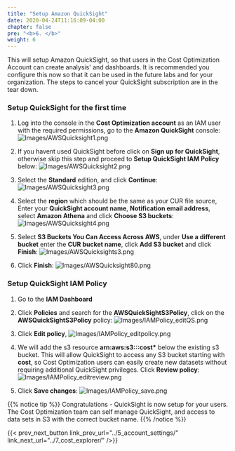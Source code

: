 ```yaml
---
title: "Setup Amazon QuickSight"
date: 2020-04-24T11:16:09-04:00
chapter: false
pre: "<b>6. </b>"
weight: 6
---
```


This will setup Amazon QuickSight, so that users in the Cost Optimization Account can create analysis' and dashboards. It is recommended you configure this now so that it can be used in the future labs and for your organization. The steps to cancel your QuickSight subscription are in the tear down.

###  Setup QuickSight for the first time

1. Log into the console in the **Cost Optimization account** as an IAM user with the required permissions, go to the **Amazon QuickSight** console:
![Images/AWSQuicksight1.png](/Cost/100_1_AWS_Account_Setup/Images/AWSQuicksight1.png)

2. If you havent used QuickSight before click on **Sign up for QuickSight**, otherwise skip this step and proceed to **Setup QuickSight IAM Policy** below:
![Images/AWSQuicksight2.png](/Cost/100_1_AWS_Account_Setup/Images/AWSQuicksight2.png)

3. Select the **Standard** edition, and click **Continue**:
![Images/AWSQuicksight3.png](/Cost/100_1_AWS_Account_Setup/Images/AWSQuicksight3.png)

4. Select the **region** which should be the same as your CUR file source, Enter your **QuickSight account name**, **Notification email address**, select **Amazon Athena** and click **Choose S3 buckets**:
![Images/AWSQuicksight4.png](/Cost/100_1_AWS_Account_Setup/Images/AWSQuicksight4.png)

5. Select **S3 Buckets You Can Access Across AWS**, under **Use a different bucket** enter the **CUR bucket name**, click **Add S3 bucket** and click **Finish**:
![Images/AWSQuicksights3.png](/Cost/100_1_AWS_Account_Setup/Images/AWSQuicksights3.png)

6. Click **Finish**:
![Images/AWSQuicksight80.png](/Cost/100_1_AWS_Account_Setup/Images/AWSQuicksight80.png)

### Setup QuickSight IAM Policy

1. Go to the **IAM Dashboard**

2. Click **Policies** and search for the **AWSQuickSightS3Policy**, click on the **AWSQuickSightS3Policy** policy:
![Images/IAMPolicy_editQS.png](/Cost/100_1_AWS_Account_Setup/Images/IAMPolicy_editQS.png)

3. Click **Edit policy**, 
![Images/IAMPolicy_editpolicy.png](/Cost/100_1_AWS_Account_Setup/Images/IAMPolicy_editpolicy.png)

4. We will add the s3 resource **arn:aws:s3:::cost\*** below the existing s3 bucket. This will allow QuickSight to access any S3 bucket starting with **cost**, so Cost Optimization users can easily create new datasets without requiring additional QuickSight privileges. Click **Review policy**:
![Images/IAMPolicy_editreview.png](/Cost/100_1_AWS_Account_Setup/Images/IAMPolicy_editreview.png)

5. Click **Save changes**:
![Images/IAMPolicy_save.png](/Cost/100_1_AWS_Account_Setup/Images/IAMPolicy_save.png)

{{% notice tip %}}
Congratulations - QuickSight is now setup for your users. The Cost Optimization team can self manage QuickSight, and access to data sets in S3 with the correct bucket name.
{{% /notice %}}

{{< prev_next_button link_prev_url="../5_account_settings/" link_next_url="../7_cost_explorer/" />}}
